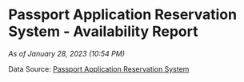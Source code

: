 # Passport Application Reservation System - Availability Report

*As of January 28, 2023 (10:54 PM)*

Data Source: [Passport Application Reservation System](https://eservices.immigration.gov.lk:8443/appointment/pages/reservationApplication.xhtml)